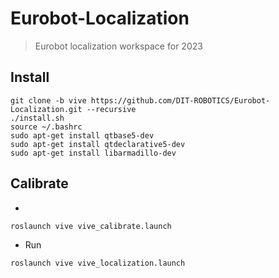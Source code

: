 # Eurobot-Localization
> Eurobot localization workspace for 2023

## Install
```bash=1
git clone -b vive https://github.com/DIT-ROBOTICS/Eurobot-Localization.git --recursive
./install.sh
source ~/.bashrc
sudo apt-get install qtbase5-dev
sudo apt-get install qtdeclarative5-dev
sudo apt-get install libarmadillo-dev
```
## Calibrate
- 
```bash=1
roslaunch vive vive_calibrate.launch
```

- Run
```bash=1
roslaunch vive vive_localization.launch
```
